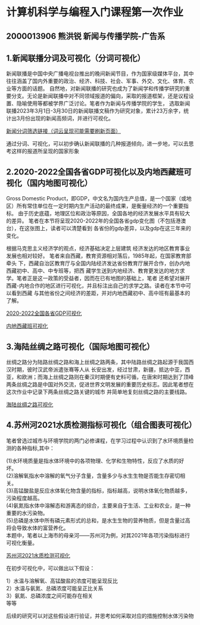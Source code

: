 # 计算机科学与编程入门课程第一次作业
## 2000013906 熊洪锐 新闻与传播学院-广告系
## 1.新闻联播分词及可视化（分词可视化）
新闻联播是中国中央广播电视台推出的晚间新闻节目，作为国家级媒体平台，其中往往涵盖了国内外重要的政治、经济、科技、社会、军事、外交、文化、体育、农业等方面的话题。
自然地，对新闻联播的研究也成为了新闻学和传播学研究的重要分支。无论是新闻联播中对不同领域报道的偏向，采取的报道框架，还是议程设置、隐喻使用等都被学界广泛讨论。笔者作为新闻与传播学院的学生，
选取新闻联播2023年3月1日-3月30日的新闻联播文稿作为研究对象，累计23万余字，统计出3月份出现的新闻高频词，并进行可视化。

[新闻分词筛选链接（词云呈现可能需要刷新页面）]( https://xhrpku.github.io/XHRPKU1.github.io/新闻联播可视化两图合一.html)

通过分词、可视化，可以初步确认新闻联播的几种报道倾向，进一步地，可以去思考这样的报道所呈现的国家形象
## 2.2020-2022全国各省GDP可视化以及内地西藏班可视化（国内地图可视化）
Gross Domestic Product，即GDP，中文名为国内生产总值，是一个国家（或地区）所有常住单位在一定时期内生产活动的最终成果，是衡量经济的一个重要指标。
由于历史底蕴，地理区位和政治等原因，全国各地的经济发展水平具有较大的差异。
笔者在本节将呈现2020-2022年的全国各省gdp变化图（不包括港澳台），在这张图上，读者可以清楚看到
各省份的gdp差异，以及gdp在这三年来的变化。

根据马克思主义经济学的观点，经济基础决定上层建筑
经济发达的地区教育事业发展也相对较好。
笔者来自西藏，教育资源相对落后，1985年起，在国家教育部牵头
下，西藏自治区教育厅与全国内陆经济发达省份教育厅展开合作，创办内地西藏初中、高中、中专班等，把西
藏学生送到内地经济、教育更发达的地方求学。笔者正是这一政策的受益者，因而在已有地图的基础上，笔者
还希望对展开西藏-内地合作的地区进行可视化，并且标注出自己的求学之路。读者在本节中可以看到西藏
与其他省份之间经济的差距，并对内地西藏初中、高中班有最基本的了解。

[2020-2022全国各省GDP可视化](https://xhrpku.github.io/XHRPKU1.github.io/2020-2022全国各省gdp汇总.html)

[内地西藏班可视化](https://xhrpku.github.io/XHRPKU1.github.io/西藏-内地相关1.html)
## 3.海陆丝绸之路可视化（国际地图可视化）
丝绸之路分为陆路丝绸之路和海上丝绸之路两条，其中陆路丝绸之路起源于我国西汉时期，彼时汉武帝派遣张骞等人从
长安出发，经过甘肃，新疆，抵达中亚，西亚，和欧洲；而海上丝绸之路则在秦汉时期便有史料可循，在唐宋时期达到了顶峰
两条丝绸之路是中国对外交流，促进世界文明发展的重要历史标志。因此笔者想在这次作业中记录下两条丝绸之路关键的城市
并简单地复刻丝绸之路的主要线路。

[海陆丝绸之路可视化](https://xhrpku.github.io/XHRPKU1.github.io/国际地图可视化-丝绸之路.html)
## 4.苏州河2021水质检测指标可视化（组合图表可视化）
笔者曾选过城市与环境学院的两门必修课程，在学习过程中认识到了水环境质量检测的各种指标,其中：

(1)水环境质量是指水体环境中的各项物理、化学和生物特性，反应了水质的好坏。  
(2)溶解氧指水中溶解的氧气分子含量，含量多少与水生生物是否能生存密切相关。  
(3)高锰酸盐是反应水体氧化物含量的指标，指标越高，说明水体氧化物质越多，污染程度越高。  
(4)氨氮指水体中溶解态和游离态的综合，主要来自于生活、工业和农业，是一种重要的水污染物。  
(5)总磷是水体中所有磷元素形式的总和，是水生生物的营养物质，但是含量过高将会导致水体的富营养化。  
本题中，笔者以上海市的母亲河——苏州河为例，对其2021年各项污染指标进行可视化衡量。

[苏州河2021水质检测可视化](https://xhrpku.github.io/XHRPKU1.github.io/苏州河2021水质检测可视化.html)

在初步可视化中，可以做出以下假设：

1）水温与溶解氧、高锰酸盐的浓度可能呈现反比  
2）水温与氨氮、总磷浓度可能呈正比关系  
3）氨氮、总磷浓度之间可能存在相关  
等等

后续的研究可以对这些假设进行验证，并思考如何采取对应的措施控制水体污染物

